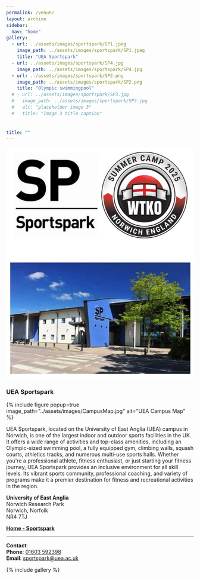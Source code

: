 ```yaml
---
permalink: /venue/
layout: archive
sidebar:
  nav: "home"
gallery:
  - url: ../assets/images/sportspark/SP1.jpeg
    image_path: ../assets/images/sportspark/SP1.jpeg
    title: "UEA Sportspark"
  - url: ../assets/images/sportspark/SP4.jpg
    image_path: ../assets/images/sportspark/SP4.jpg
  - url: ../assets/images/sportspark/SP2.png
    image_path: ../assets/images/sportspark/SP2.png
    title: "Olympic swimmingpool"
  # - url: ../assets/images/sportspark/SP3.jpg
  #   image_path: ../assets/images/sportspark/SP3.jpg
  #   alt: "placeholder image 3"
  #   title: "Image 3 title caption"


title: ""
---
```

![Sportspark](../assets/images/sportspark/SPWTKO.jpg "UEA Sportspark")

### UEA Sportspark

{% include figure popup=true image_path="../assets/images/CampusMap.jpg" alt="UEA Campus Map" %}


UEA Sportspark, located on the University of East Anglia (UEA) campus in Norwich, is one of the largest indoor and outdoor sports facilities in the UK. It offers a wide range of activities and top-class amenities, including an Olympic-sized swimming pool, a fully equipped gym, climbing walls, squash courts, athletics tracks, and numerous multi-use sports halls. Whether you're a professional athlete, fitness enthusiast, or just starting your fitness journey, UEA Sportspark provides an inclusive environment for all skill levels. Its vibrant sports community, professional coaching, and variety of programs make it a premier destination for fitness and recreational activities in the region.


**University of East Anglia**  
Norwich Research Park  
Norwich, Norfolk  
NR4 7TJ

[**Home - Sportspark**](https://www.sportspark.co.uk)

---

**Contact**:  
**Phone**: [01603 592398](tel:01603592398)  
**Email**: [sportspark@uea.ac.uk](mailto:sportspark@uea.ac.uk)


{% include gallery %}
